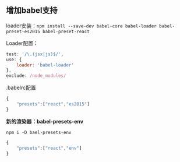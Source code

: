 ## 增加babel支持

loader安装：`npm install --save-dev babel-core babel-loader babel-preset-es2015 babel-preset-react`

Loader配置：
```js
test: '/\.(jsx|js)$/',
use: {
    loader: 'babel-loader'
},
exclude: /node_modules/
```

.babelrc配置
```js
{
    "presets":["react","es2015"]
}
```

**新的渲染器：babel-presets-env**
```
npm i -D bael-presets-env
```
```js
{
    "presets":["react","env"]
}
```